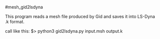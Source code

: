#mesh_gid2lsdyna

This program reads a mesh file produced by Gid and saves it into LS-Dyna .k format.

call like this:
$> python3 gid2lsdyna.py input.msh output.k

